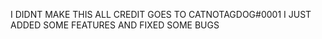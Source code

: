 I DIDNT MAKE THIS ALL CREDIT GOES TO CATNOTAGDOG#0001
I JUST ADDED SOME FEATURES AND FIXED SOME BUGS

